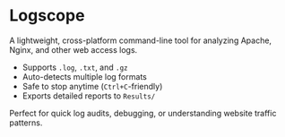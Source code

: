 # Logscope

A lightweight, cross-platform command-line tool for analyzing Apache, Nginx, and other web access logs.

- Supports `.log`, `.txt`, and `.gz`
- Auto-detects multiple log formats
- Safe to stop anytime (`Ctrl+C`-friendly)
- Exports detailed reports to `Results/`

Perfect for quick log audits, debugging, or understanding website traffic patterns.

